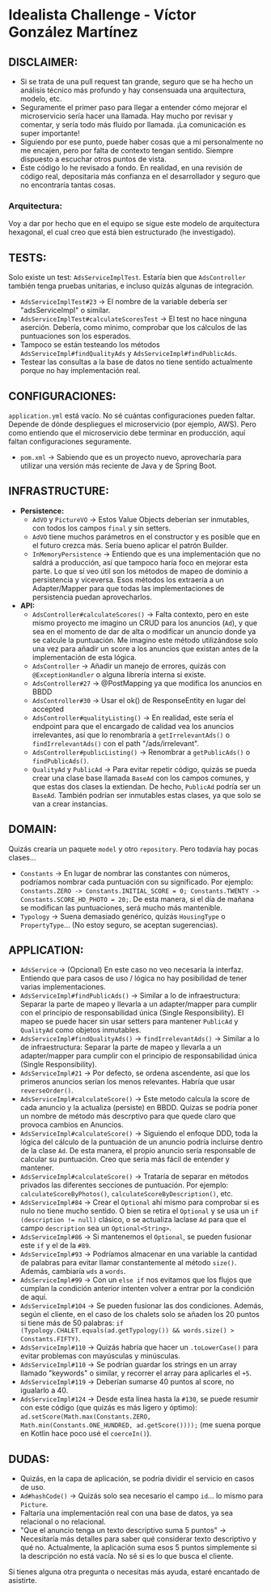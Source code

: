 # Idealista Challenge - Víctor González Martínez


## DISCLAIMER:

- Si se trata de una pull request tan grande, seguro que se ha hecho un análisis técnico más profundo y hay consensuada una arquitectura, modelo, etc.
- Seguramente el primer paso para llegar a entender cómo mejorar el microservicio sería hacer una llamada. Hay mucho por revisar y comentar, y sería todo más fluido por llamada. ¡La comunicación es super importante!
- Siguiendo por ese punto, puede haber cosas que a mí personalmente no me encajen, pero por falta de contexto tengan sentido. Siempre dispuesto a escuchar otros puntos de vista.
- Este código lo he revisado a fondo. En realidad, en una revisión de código real, depositaría más confianza en el desarrollador y seguro que no encontraría tantas cosas.

### Arquitectura:
Voy a dar por hecho que en el equipo se sigue este modelo de arquitectura hexagonal, el cual creo que está bien estructurado (he investigado).

## TESTS:
Solo existe un test: `AdsServiceImplTest`. Estaría bien que `AdsController` también tenga pruebas unitarias, e incluso quizás algunas de integración.
- `AdsServiceImplTest#23` -> El nombre de la variable debería ser "adsServiceImpl" o similar.
- `AdsServiceImplTest#calculateScoresTest` -> El test no hace ninguna aserción. Debería, como mínimo, comprobar que los cálculos de las puntuaciones son los esperados.
- Tampoco se están testeando los métodos `AdsServiceImpl#findQualityAds` y `AdsServiceImpl#findPublicAds`.
- Testear las consultas a la base de datos no tiene sentido actualmente porque no hay implementación real.

## CONFIGURACIONES:
`application.yml` está vacío. No sé cuántas configuraciones pueden faltar. Depende de dónde despliegues el microservicio (por ejemplo, AWS). Pero como entiendo que el microservicio debe terminar en producción, aquí faltan configuraciones seguramente.
- `pom.xml` -> Sabiendo que es un proyecto nuevo, aprovecharía para utilizar una versión más reciente de Java y de Spring Boot.

## INFRASTRUCTURE:
- **Persistence:**
    - `AdVO` y `PictureVO` -> Estos Value Objects deberían ser inmutables, con todos los campos `final` y sin setters.
    - `AdVO` tiene muchos parámetros en el constructor y es posible que en el futuro crezca más. Sería bueno aplicar el patrón Builder.
    - `InMemoryPersistence` -> Entiendo que es una implementación que no saldrá a producción, así que tampoco haría foco en mejorar esta parte. Lo que sí veo útil son los métodos de mapeo de dominio a persistencia y viceversa. Esos métodos los extraería a un Adapter/Mapper para que todas las implementaciones de persistencia puedan aprovecharlos.
- **API:**
    - `AdsController#calculateScores()` -> Falta contexto, pero en este mismo proyecto me imagino un CRUD para los anuncios (`Ad`), y que sea en el momento de dar de alta o modificar un anuncio donde ya se calcule la puntuación. Me imagino este método utilizándose solo una vez para añadir un score a los anuncios que existan antes de la implementación de esta lógica.
    - `AdsController` -> Añadir un manejo de errores, quizás con `@ExceptionHandler` o alguna librería interna si existe.
    - `AdsController#27` -> @PostMapping ya que modifica los anuncios en BBDD
    - `AdsController#30` -> Usar el ok() de ResponseEntity en lugar del accepted
    - `AdsController#qualityListing()` -> En realidad, este sería el endpoint para que el encargado de calidad vea los anuncios irrelevantes, así que lo renombraría a `getIrrelevantAds()` o `findIrrelevantAds()` con el path "/ads/irrelevant".
    - `AdsController#publicListing()` -> Renombrar a `getPublicAds()` o `findPublicAds()`.
    - `QualityAd` y `PublicAd` -> Para evitar repetir código, quizás se pueda crear una clase base llamada `BaseAd` con los campos comunes, y que estas dos clases la extiendan. De hecho, `PublicAd` podría ser un `BaseAd`. También podrían ser inmutables estas clases, ya que solo se van a crear instancias.

## DOMAIN:
Quizás crearía un paquete `model` y otro `repository`. Pero todavía hay pocas clases...
- `Constants` -> En lugar de nombrar las constantes con números, podríamos nombrar cada puntuación con su significado. Por ejemplo: `Constants.ZERO -> Constants.INITIAL_SCORE = 0; Constants.TWENTY -> Constants.SCORE_HD_PHOTO = 20;`. De esta manera, si el día de mañana se modifican las puntuaciones, será mucho más mantenible.
- `Typology` -> Suena demasiado genérico, quizás `HousingType` o `PropertyType`... (No estoy seguro, se aceptan sugerencias).

## APPLICATION:
- `AdsService` -> (Opcional) En este caso no veo necesaria la interfaz. Entiendo que para casos de uso / lógica no hay posibilidad de tener varias implementaciones.
- `AdsServiceImpl#findPublicAds()` -> Similar a lo de infraestructura: Separar la parte de mapeo y llevarla a un adapter/mapper para cumplir con el principio de responsabilidad única (Single Responsibility). El mapeo se puede hacer sin usar setters para mantener `PublicAd` y `QualityAd` como objetos inmutables.
- `AdsServiceImpl#findQualityAds()` -> `findIrrelevantAds()` -> Similar a lo de infraestructura: Separar la parte de mapeo y llevarla a un adapter/mapper para cumplir con el principio de responsabilidad única (Single Responsibility).
- `AdsServiceImpl#21` -> Por defecto, se ordena ascendente, así que los primeros anuncios serían los menos relevantes. Habría que usar `reverseOrder()`.
- `AdsServiceImpl#calculateScore()` -> Este metodo calcula la score de cada anuncio y la actualiza (persiste) en BBDD. Quizas se podría poner un nombre de método más descrptivo para que quede claro que provoca cambios en Anuncios.
- `AdsServiceImpl#calculateScore()` -> Siguiendo el enfoque DDD, toda la lógica del cálculo de la puntuación de un anuncio podría incluirse dentro de la clase `Ad`. De esta manera, el propio anuncio sería responsable de calcular su puntuación. Creo que sería más fácil de entender y mantener.
- `AdsServiceImpl#calculateScore()` -> Trataría de separar en métodos privados las diferentes secciones de puntuación. Por ejemplo: `calculateScoreByPhotos()`, `calculateScoreByDescription()`, etc.
- `AdsServiceImpl#84` -> Crear el `Optional` ahí mismo para comprobar si es nulo no tiene mucho sentido. O bien se retira el `Optional` y se usa un `if (description != null)` clásico, o se actualiza laclase `Ad` para que el campo `description` sea un `Optional<String>`.
- `AdsServiceImpl#86` -> Si mantenemos el `Optional`, se pueden fusionar este `if` y el de la `#89`.
- `AdsServiceImpl#93` -> Podríamos almacenar en una variable la cantidad de palabras para evitar llamar constantemente al método `size()`. Además, cambiaría `wds` a `words`.
- `AdsServiceImpl#99` -> Con un `else if` nos evitamos que los flujos que cumplan la condición anterior intenten volver a entrar por la condición de aquí.
- `AdsServiceImpl#104` -> Se pueden fusionar las dos condiciones. Además, según el cliente, en el caso de los chalets solo se añaden los 20 puntos si tiene más de 50 palabras: `if (Typology.CHALET.equals(ad.getTypology()) && words.size() > Constants.FIFTY)`.
- `AdsServiceImpl#110` -> Quizás habría que hacer un `.toLowerCase()` para evitar problemas con mayúsculas y minúsculas.
- `AdsServiceImpl#110` -> Se podrían guardar los strings en un array llamado "keywords" o similar, y recorrer el array para aplicarles el `+5`.
- `AdsServiceImpl#119` -> Deberían sumarse 40 puntos al score, no igualarlo a 40.
- `AdsServiceImpl#124` -> Desde esta línea hasta la `#130`, se puede resumir con este código (que quizás es más ligero y óptimo): `ad.setScore(Math.max(Constants.ZERO, Math.min(Constants.ONE_HUNDRED, ad.getScore())));` (me suena porque en Kotlin hace poco usé el `coerceIn()`).

## DUDAS:
- Quizás, en la capa de aplicación, se podría dividir el servicio en casos de uso.
- `Ad#hashCode()` -> Quizás solo sea necesario el campo `id`... lo mismo para `Picture`.
- Faltaría una implementación real con una base de datos, ya sea relacional o no relacional.
- "Que el anuncio tenga un texto descriptivo suma 5 puntos" -> Necesitaría más detalles para saber qué considerar texto descriptivo y qué no. Actualmente, la aplicación suma esos 5 puntos simplemente si la descripción no está vacía. No sé si es lo que busca el cliente.

Si tienes alguna otra pregunta o necesitas más ayuda, estaré encantado de asistirte.
